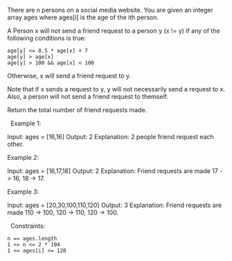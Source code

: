 There are n persons on a social media website. You are given an integer array ages where ages[i] is the age of the ith person.

A Person x will not send a friend request to a person y (x != y) if any of the following conditions is true:


	age[y] <= 0.5 * age[x] + 7
	age[y] > age[x]
	age[y] > 100 && age[x] < 100


Otherwise, x will send a friend request to y.

Note that if x sends a request to y, y will not necessarily send a request to x. Also, a person will not send a friend request to themself.

Return the total number of friend requests made.

 
Example 1:

Input: ages = [16,16]
Output: 2
Explanation: 2 people friend request each other.


Example 2:

Input: ages = [16,17,18]
Output: 2
Explanation: Friend requests are made 17 -> 16, 18 -> 17.


Example 3:

Input: ages = [20,30,100,110,120]
Output: 3
Explanation: Friend requests are made 110 -> 100, 120 -> 110, 120 -> 100.


 
Constraints:


	n == ages.length
	1 <= n <= 2 * 104
	1 <= ages[i] <= 120


